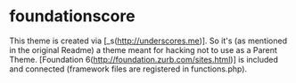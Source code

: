 
foundationscore
===

This theme is created via [_s(http://underscores.me)]. So it's (as mentioned in the original Readme) a theme meant for hacking not to use as a Parent Theme. [Foundation 6(http://foundation.zurb.com/sites.html)] is included and connected (framework files are registered in functions.php).
